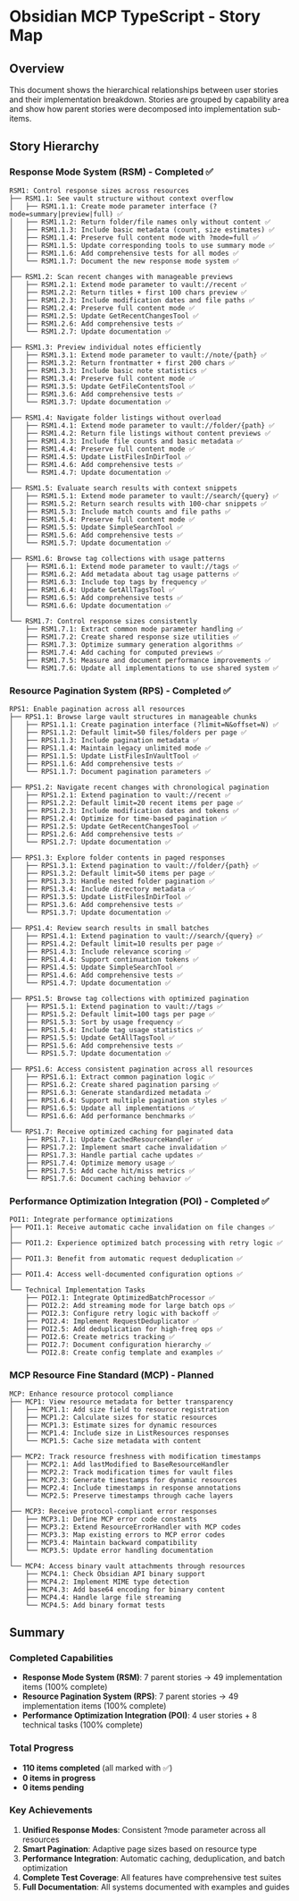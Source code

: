# Obsidian MCP TypeScript - Story Map

## Overview

This document shows the hierarchical relationships between user stories and their implementation breakdown. Stories are grouped by capability area and show how parent stories were decomposed into implementation sub-items.

## Story Hierarchy

### Response Mode System (RSM) - Completed ✅

```
RSM1: Control response sizes across resources
├── RSM1.1: See vault structure without context overflow
│   ├── RSM1.1.1: Create mode parameter interface (?mode=summary|preview|full) ✅
│   ├── RSM1.1.2: Return folder/file names only without content ✅
│   ├── RSM1.1.3: Include basic metadata (count, size estimates) ✅
│   ├── RSM1.1.4: Preserve full content mode with ?mode=full ✅
│   ├── RSM1.1.5: Update corresponding tools to use summary mode ✅
│   ├── RSM1.1.6: Add comprehensive tests for all modes ✅
│   └── RSM1.1.7: Document the new response mode system ✅
│
├── RSM1.2: Scan recent changes with manageable previews
│   ├── RSM1.2.1: Extend mode parameter to vault://recent ✅
│   ├── RSM1.2.2: Return titles + first 100 chars preview ✅
│   ├── RSM1.2.3: Include modification dates and file paths ✅
│   ├── RSM1.2.4: Preserve full content mode ✅
│   ├── RSM1.2.5: Update GetRecentChangesTool ✅
│   ├── RSM1.2.6: Add comprehensive tests ✅
│   └── RSM1.2.7: Update documentation ✅
│
├── RSM1.3: Preview individual notes efficiently
│   ├── RSM1.3.1: Extend mode parameter to vault://note/{path} ✅
│   ├── RSM1.3.2: Return frontmatter + first 200 chars ✅
│   ├── RSM1.3.3: Include basic note statistics ✅
│   ├── RSM1.3.4: Preserve full content mode ✅
│   ├── RSM1.3.5: Update GetFileContentsTool ✅
│   ├── RSM1.3.6: Add comprehensive tests ✅
│   └── RSM1.3.7: Update documentation ✅
│
├── RSM1.4: Navigate folder listings without overload
│   ├── RSM1.4.1: Extend mode parameter to vault://folder/{path} ✅
│   ├── RSM1.4.2: Return file listings without content previews ✅
│   ├── RSM1.4.3: Include file counts and basic metadata ✅
│   ├── RSM1.4.4: Preserve full content mode ✅
│   ├── RSM1.4.5: Update ListFilesInDirTool ✅
│   ├── RSM1.4.6: Add comprehensive tests ✅
│   └── RSM1.4.7: Update documentation ✅
│
├── RSM1.5: Evaluate search results with context snippets
│   ├── RSM1.5.1: Extend mode parameter to vault://search/{query} ✅
│   ├── RSM1.5.2: Return search results with 100-char snippets ✅
│   ├── RSM1.5.3: Include match counts and file paths ✅
│   ├── RSM1.5.4: Preserve full content mode ✅
│   ├── RSM1.5.5: Update SimpleSearchTool ✅
│   ├── RSM1.5.6: Add comprehensive tests ✅
│   └── RSM1.5.7: Update documentation ✅
│
├── RSM1.6: Browse tag collections with usage patterns
│   ├── RSM1.6.1: Extend mode parameter to vault://tags ✅
│   ├── RSM1.6.2: Add metadata about tag usage patterns ✅
│   ├── RSM1.6.3: Include top tags by frequency ✅
│   ├── RSM1.6.4: Update GetAllTagsTool ✅
│   ├── RSM1.6.5: Add comprehensive tests ✅
│   └── RSM1.6.6: Update documentation ✅
│
└── RSM1.7: Control response sizes consistently
    ├── RSM1.7.1: Extract common mode parameter handling ✅
    ├── RSM1.7.2: Create shared response size utilities ✅
    ├── RSM1.7.3: Optimize summary generation algorithms ✅
    ├── RSM1.7.4: Add caching for computed previews ✅
    ├── RSM1.7.5: Measure and document performance improvements ✅
    └── RSM1.7.6: Update all implementations to use shared system ✅
```

### Resource Pagination System (RPS) - Completed ✅

```
RPS1: Enable pagination across all resources
├── RPS1.1: Browse large vault structures in manageable chunks
│   ├── RPS1.1.1: Create pagination interface (?limit=N&offset=N) ✅
│   ├── RPS1.1.2: Default limit=50 files/folders per page ✅
│   ├── RPS1.1.3: Include pagination metadata ✅
│   ├── RPS1.1.4: Maintain legacy unlimited mode ✅
│   ├── RPS1.1.5: Update ListFilesInVaultTool ✅
│   ├── RPS1.1.6: Add comprehensive tests ✅
│   └── RPS1.1.7: Document pagination parameters ✅
│
├── RPS1.2: Navigate recent changes with chronological pagination
│   ├── RPS1.2.1: Extend pagination to vault://recent ✅
│   ├── RPS1.2.2: Default limit=20 recent items per page ✅
│   ├── RPS1.2.3: Include modification dates and tokens ✅
│   ├── RPS1.2.4: Optimize for time-based pagination ✅
│   ├── RPS1.2.5: Update GetRecentChangesTool ✅
│   ├── RPS1.2.6: Add comprehensive tests ✅
│   └── RPS1.2.7: Update documentation ✅
│
├── RPS1.3: Explore folder contents in paged responses
│   ├── RPS1.3.1: Extend pagination to vault://folder/{path} ✅
│   ├── RPS1.3.2: Default limit=50 items per page ✅
│   ├── RPS1.3.3: Handle nested folder pagination ✅
│   ├── RPS1.3.4: Include directory metadata ✅
│   ├── RPS1.3.5: Update ListFilesInDirTool ✅
│   ├── RPS1.3.6: Add comprehensive tests ✅
│   └── RPS1.3.7: Update documentation ✅
│
├── RPS1.4: Review search results in small batches
│   ├── RPS1.4.1: Extend pagination to vault://search/{query} ✅
│   ├── RPS1.4.2: Default limit=10 results per page ✅
│   ├── RPS1.4.3: Include relevance scoring ✅
│   ├── RPS1.4.4: Support continuation tokens ✅
│   ├── RPS1.4.5: Update SimpleSearchTool ✅
│   ├── RPS1.4.6: Add comprehensive tests ✅
│   └── RPS1.4.7: Update documentation ✅
│
├── RPS1.5: Browse tag collections with optimized pagination
│   ├── RPS1.5.1: Extend pagination to vault://tags ✅
│   ├── RPS1.5.2: Default limit=100 tags per page ✅
│   ├── RPS1.5.3: Sort by usage frequency ✅
│   ├── RPS1.5.4: Include tag usage statistics ✅
│   ├── RPS1.5.5: Update GetAllTagsTool ✅
│   ├── RPS1.5.6: Add comprehensive tests ✅
│   └── RPS1.5.7: Update documentation ✅
│
├── RPS1.6: Access consistent pagination across all resources
│   ├── RPS1.6.1: Extract common pagination logic ✅
│   ├── RPS1.6.2: Create shared pagination parsing ✅
│   ├── RPS1.6.3: Generate standardized metadata ✅
│   ├── RPS1.6.4: Support multiple pagination styles ✅
│   ├── RPS1.6.5: Update all implementations ✅
│   └── RPS1.6.6: Add performance benchmarks ✅
│
└── RPS1.7: Receive optimized caching for paginated data
    ├── RPS1.7.1: Update CachedResourceHandler ✅
    ├── RPS1.7.2: Implement smart cache invalidation ✅
    ├── RPS1.7.3: Handle partial cache updates ✅
    ├── RPS1.7.4: Optimize memory usage ✅
    ├── RPS1.7.5: Add cache hit/miss metrics ✅
    └── RPS1.7.6: Document caching behavior ✅
```

### Performance Optimization Integration (POI) - Completed ✅

```
POI1: Integrate performance optimizations
├── POI1.1: Receive automatic cache invalidation on file changes ✅
│
├── POI1.2: Experience optimized batch processing with retry logic ✅
│
├── POI1.3: Benefit from automatic request deduplication ✅
│
├── POI1.4: Access well-documented configuration options ✅
│
└── Technical Implementation Tasks
    ├── POI2.1: Integrate OptimizedBatchProcessor ✅
    ├── POI2.2: Add streaming mode for large batch ops ✅
    ├── POI2.3: Configure retry logic with backoff ✅
    ├── POI2.4: Implement RequestDeduplicator ✅
    ├── POI2.5: Add deduplication for high-freq ops ✅
    ├── POI2.6: Create metrics tracking ✅
    ├── POI2.7: Document configuration hierarchy ✅
    └── POI2.8: Create config template and examples ✅
```

### MCP Resource Fine Standard (MCP) - Planned

```
MCP: Enhance resource protocol compliance
├── MCP1: View resource metadata for better transparency
│   ├── MCP1.1: Add size field to resource registration
│   ├── MCP1.2: Calculate sizes for static resources
│   ├── MCP1.3: Estimate sizes for dynamic resources
│   ├── MCP1.4: Include size in ListResources responses
│   └── MCP1.5: Cache size metadata with content
│
├── MCP2: Track resource freshness with modification timestamps
│   ├── MCP2.1: Add lastModified to BaseResourceHandler
│   ├── MCP2.2: Track modification times for vault files
│   ├── MCP2.3: Generate timestamps for dynamic resources
│   ├── MCP2.4: Include timestamps in response annotations
│   └── MCP2.5: Preserve timestamps through cache layers
│
├── MCP3: Receive protocol-compliant error responses
│   ├── MCP3.1: Define MCP error code constants
│   ├── MCP3.2: Extend ResourceErrorHandler with MCP codes
│   ├── MCP3.3: Map existing errors to MCP error codes
│   ├── MCP3.4: Maintain backward compatibility
│   └── MCP3.5: Update error handling documentation
│
└── MCP4: Access binary vault attachments through resources
    ├── MCP4.1: Check Obsidian API binary support
    ├── MCP4.2: Implement MIME type detection
    ├── MCP4.3: Add base64 encoding for binary content
    ├── MCP4.4: Handle large file streaming
    └── MCP4.5: Add binary format tests
```

## Summary

### Completed Capabilities
- **Response Mode System (RSM)**: 7 parent stories → 49 implementation items (100% complete)
- **Resource Pagination System (RPS)**: 7 parent stories → 49 implementation items (100% complete)
- **Performance Optimization Integration (POI)**: 4 user stories + 8 technical tasks (100% complete)

### Total Progress
- **110 items completed** (all marked with ✅)
- **0 items in progress** 
- **0 items pending**

### Key Achievements
1. **Unified Response Modes**: Consistent ?mode parameter across all resources
2. **Smart Pagination**: Adaptive page sizes based on resource type
3. **Performance Integration**: Automatic caching, deduplication, and batch optimization
4. **Complete Test Coverage**: All features have comprehensive test suites
5. **Full Documentation**: All systems documented with examples and guides